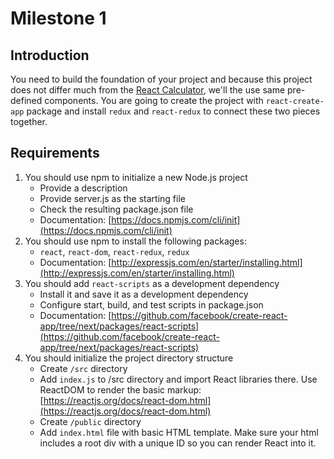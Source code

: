 # Milestone 1

## Introduction
You need to build the foundation of your project and because this project does not differ much from the [React Calculator](https://github.com/microverseinc/project-react-calculator-solution), we'll the use same pre-defined components. You are going to create the project with `react-create-app` package and install `redux` and `react-redux` to connect these two pieces together.

## Requirements

1. You should use npm to initialize a new Node.js project
   - Provide a description
   - Provide server.js as the starting file
   - Check the resulting package.json file
   - Documentation: [https://docs.npmjs.com/cli/init](https://docs.npmjs.com/cli/init)
2. You should use npm to install the following packages:
   - `react`, `react-dom`, `react-redux`, `redux`
   - Documentation: [http://expressjs.com/en/starter/installing.html](http://expressjs.com/en/starter/installing.html)
3. You should add `react-scripts` as a development dependency
   - Install it and save it as a development dependency
   - Configure start, build, and test scripts in package.json
   - Documentation: [https://github.com/facebook/create-react-app/tree/next/packages/react-scripts](https://github.com/facebook/create-react-app/tree/next/packages/react-scripts)
4. You should initialize the project directory structure
   - Create `/src` directory
   - Add `index.js` to /src directory and import React libraries there. Use ReactDOM to render the basic markup: [https://reactjs.org/docs/react-dom.html](https://reactjs.org/docs/react-dom.html)
   - Create `/public` directory
   - Add `index.html` file with basic HTML template. Make sure your html includes a root div with a unique ID so you can render React into it.
